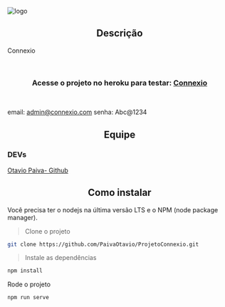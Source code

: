 ![logo](https://user-images.githubusercontent.com/103431487/180067487-ec33b7b9-bd40-4348-843e-6a93c05e7888.png)
<h2 align="center"> Descrição </h2>

Connexio

<br/>
    <h3 align='center'>Acesse o projeto no heroku para testar: <a href='https://connexio.herokuapp.com/'><strong>Connexio</strong></a></h3>
<br/>

email: admin@connexio.com
senha: Abc@1234

<h2 align="center"> Equipe </h2>

### DEVs
[ Otavio Paiva- Github](https://github.com/PaivaOtavio)


<h2 align="center"> Como instalar </h2>

Você precisa ter o nodejs na última versão LTS e o NPM (node package manager). 

> Clone o projeto
```bash
git clone https://github.com/PaivaOtavio/ProjetoConnexio.git
```
> Instale as dependências
```bash
npm install 
```

Rode o projeto
```bash
npm run serve
```
